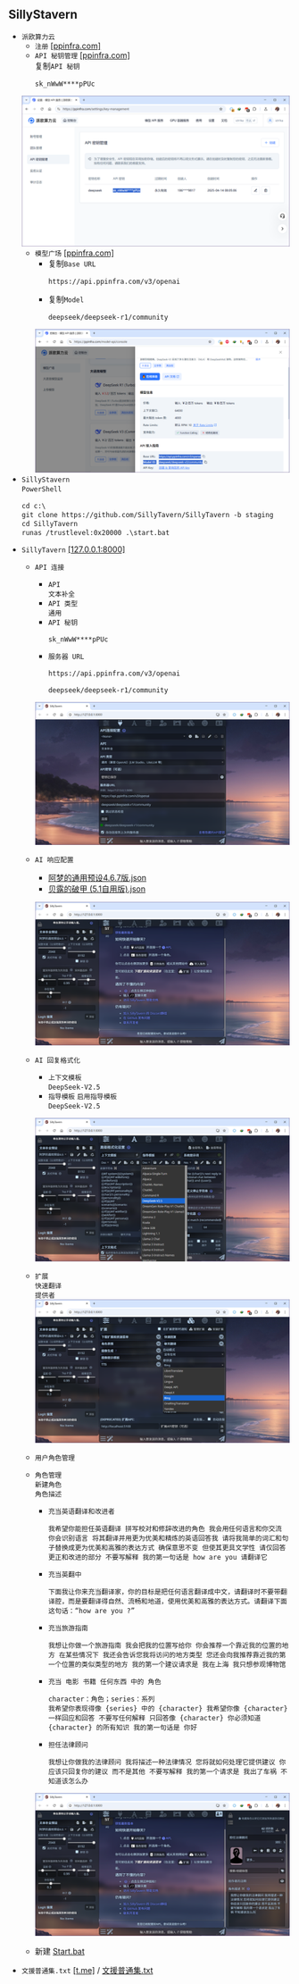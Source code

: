 ## SillyStavern
* `派欧算力云`
    * `注册` [[ppinfra.com]](https://ppinfra.com/user/register?invited_by=WTU8IC)
    * `API 秘钥管理` [[ppinfra.com]](https://ppinfra.com/settings/key-management)  
    复制`API 秘钥`
        ```
        sk_nWwW****pPUc
        ```
    ![](屏幕截图%202025-04-14%20080558.png)
    * `模型广场` [[ppinfra.com]](https://ppinfra.com/model-api/console)  
        * 复制`Base URL`
            ```
            https://api.ppinfra.com/v3/openai
            ```
        * 复制`Model`
            ```
            deepseek/deepseek-r1/community
            ```
        ![](屏幕截图%202025-04-14%20011120.png)
* `SillyStavern`  
`PowerShell`
    ```
    cd c:\
    git clone https://github.com/SillyTavern/SillyTavern -b staging
    cd SillyTavern
    runas /trustlevel:0x20000 .\start.bat
    ```
* `SillyTavern` [[127.0.0.1:8000]](http://127.0.0.1:8000/)
    * `API 连接`
        * `API`  
        `文本补全`
        * `API 类型`  
        `通用`
        * `API 秘钥`
            ```
            sk_nWwW****pPUc
            ```
        * `服务器 URL`
            ```
            https://api.ppinfra.com/v3/openai
            ```
            ```
            deepseek/deepseek-r1/community
            ```

        ![](屏幕截图%202025-04-14%20080930.png)
    * `AI 响应配置`
        * [阿梦的通用预设4.6.7版.json](阿梦的通用预设4.6.7版.json)
        * [贝露的破甲 (5.1自用版).json](贝露的破甲%20(5.1自用版).json)

        ![](屏幕截图%202025-04-14%20081344.png)
    * `AI 回复格式化`
        * `上下文模板`  
        `DeepSeek-V2.5`
        * `指导模板` `启用指导模板`  
        `DeepSeek-V2.5`

        ![](屏幕截图%202025-04-14%20082028.png)
    * `扩展`  
    `快速翻译`  
    `提供者`  
    ![](屏幕截图%202025-04-14%20082110.png)
    * `用户角色管理`
    * `角色管理`  
    `新建角色`  
    `角色描述`
        * `充当英语翻译和改进者`
            ```
            我希望你能担任英语翻译 拼写校对和修辞改进的角色 我会用任何语言和你交流 你会识别语言 将其翻译并用更为优美和精炼的英语回答我 请将我简单的词汇和句子替换成更为优美和高雅的表达方式 确保意思不变 但使其更具文学性 请仅回答更正和改进的部分 不要写解释 我的第一句话是 how are you 请翻译它
            ```
        * `充当英翻中`
            ```
            下面我让你来充当翻译家，你的目标是把任何语言翻译成中文，请翻译时不要带翻译腔，而是要翻译得自然、流畅和地道，使用优美和高雅的表达方式。请翻译下面这句话：“how are you ?”
            ```
        * `充当旅游指南`
            ```
            我想让你做一个旅游指南 我会把我的位置写给你 你会推荐一个靠近我的位置的地方 在某些情况下 我还会告诉您我将访问的地方类型 您还会向我推荐靠近我的第一个位置的类似类型的地方 我的第一个建议请求是 我在上海 我只想参观博物馆
            ```
        * `充当 电影 书籍 任何东西 中的 角色`
            ```
            character：角色；series：系列
            我希望你表现得像 {series} 中的 {character} 我希望你像 {character} 一样回应和回答 不要写任何解释 只回答像 {character} 你必须知道 {character} 的所有知识 我的第一句话是 你好
            ```
        * `担任法律顾问`
            ```
            我想让你做我的法律顾问 我将描述一种法律情况 您将就如何处理它提供建议 你应该只回复你的建议 而不是其他 不要写解释 我的第一个请求是 我出了车祸 不知道该怎么办
            ```

        ![](屏幕截图%202025-04-14%20083202.png)
    * 新建 [Start.bat](Start.bat)
* `文援普通集.txt` [[t.me]](https://t.me/loraeveryone) / [文援普通集.txt](文媛普通集.txt)